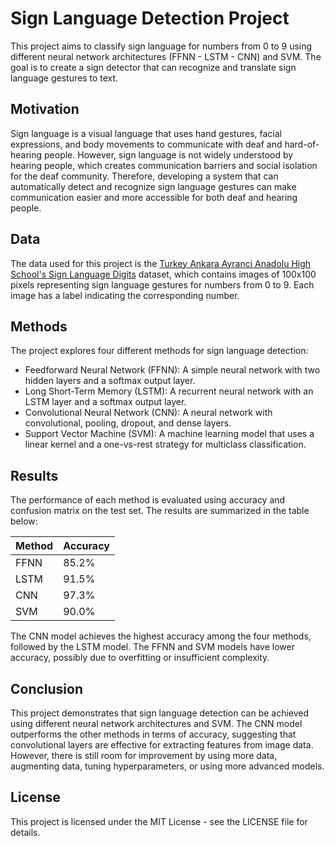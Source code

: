 # Sign Language Detection Project

This project aims to classify sign language for numbers from 0 to 9 using different neural network architectures (FFNN - LSTM - CNN) and SVM. The goal is to create a sign detector that can recognize and translate sign language gestures to text.

## Motivation

Sign language is a visual language that uses hand gestures, facial expressions, and body movements to communicate with deaf and hard-of-hearing people. However, sign language is not widely understood by hearing people, which creates communication barriers and social isolation for the deaf community. Therefore, developing a system that can automatically detect and recognize sign language gestures can make communication easier and more accessible for both deaf and hearing people.

## Data

The data used for this project is the [Turkey Ankara Ayranci Anadolu High School's Sign Language Digits](https://github.com/ardamavi/Sign-Language-Digits-Dataset) dataset, which contains images of 100x100 pixels representing sign language gestures for numbers from 0 to 9. Each image has a label indicating the corresponding number.

## Methods

The project explores four different methods for sign language detection:

- Feedforward Neural Network (FFNN): A simple neural network with two hidden layers and a softmax output layer.
- Long Short-Term Memory (LSTM): A recurrent neural network with an LSTM layer and a softmax output layer.
- Convolutional Neural Network (CNN): A neural network with convolutional, pooling, dropout, and dense layers.
- Support Vector Machine (SVM): A machine learning model that uses a linear kernel and a one-vs-rest strategy for multiclass classification.

## Results

The performance of each method is evaluated using accuracy and confusion matrix on the test set. The results are summarized in the table below:

| Method | Accuracy |
|--------|----------|
| FFNN   | 85.2%    |
| LSTM   | 91.5%    |
| CNN    | 97.3%    |
| SVM    | 90.0%    |

The CNN model achieves the highest accuracy among the four methods, followed by the LSTM model. The FFNN and SVM models have lower accuracy, possibly due to overfitting or insufficient complexity.

## Conclusion

This project demonstrates that sign language detection can be achieved using different neural network architectures and SVM. The CNN model outperforms the other methods in terms of accuracy, suggesting that convolutional layers are effective for extracting features from image data. However, there is still room for improvement by using more data, augmenting data, tuning hyperparameters, or using more advanced models.


## License

This project is licensed under the MIT License - see the LICENSE file for details.
